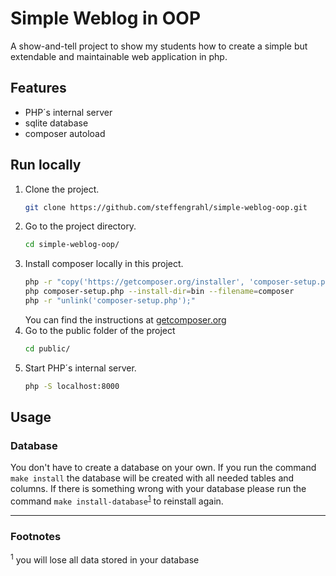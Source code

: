 # Simple Weblog in OOP

A show-and-tell project to show my students how to create a simple but extendable and maintainable web application in php.

## Features

* PHP´s internal server
* sqlite database
* composer autoload

## Run locally

1. Clone the project.
   ```bash
   git clone https://github.com/steffengrahl/simple-weblog-oop.git
   ```
2. Go to the project directory.
   ```bash
   cd simple-weblog-oop/
   ```
3. Install composer locally in this project.
   ```bash
   php -r "copy('https://getcomposer.org/installer', 'composer-setup.php');"
   php composer-setup.php --install-dir=bin --filename=composer
   php -r "unlink('composer-setup.php');"
   ```
   You can find the instructions at [getcomposer.org](https://getcomposer.org/doc/00-intro.md#locally)
4. Go to the public folder of the project
   ```bash
   cd public/
   ```
4. Start PHP´s internal server.
   ```bash
   php -S localhost:8000
   ```
   
## Usage

### Database

You don't have to create a database on your own. If you run the command `make install` the database will be created with all needed tables and columns. If there is something wrong with your database please run the command `make install-database`<sup>[1](#Footnotes)</sup> to reinstall again.

---
### Footnotes
<sup>1</sup> you will lose all data stored in your database